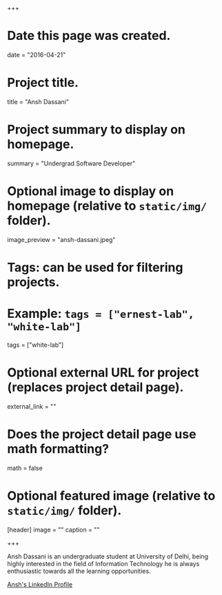 +++
# Date this page was created.
date = "2016-04-21"

# Project title.
title = "Ansh Dassani"

# Project summary to display on homepage.
summary = "Undergrad Software Developer"

# Optional image to display on homepage (relative to `static/img/` folder).
image_preview = "ansh-dassani.jpeg"

# Tags: can be used for filtering projects.
# Example: `tags = ["ernest-lab", "white-lab"]`
tags = ["white-lab"]

# Optional external URL for project (replaces project detail page).
external_link = ""

# Does the project detail page use math formatting?
math = false

# Optional featured image (relative to `static/img/` folder).
[header]
image = ""
caption = ""

+++

Ansh Dassani is an undergraduate student at University of Delhi, being highly interested in the field of Information Technology he is always enthusiastic towards all the learning opportunities.

[Ansh's LinkedIn Profile](https://www.linkedin.com/in/ansh-dassani-2b4b44190/)
